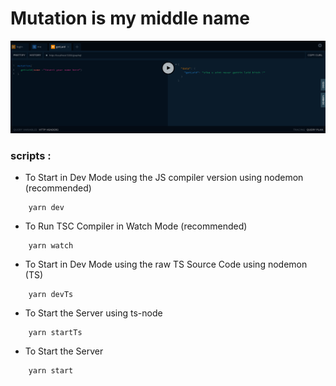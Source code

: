 # Mutation is my middle name

![bitch](./server/assets/demo.png)

### scripts :

- To Start in Dev Mode using the JS compiler version using nodemon (recommended)

```
    yarn dev
```

- To Run TSC Compiler in Watch Mode (recommended)

```
    yarn watch
```

- To Start in Dev Mode using the raw TS Source Code using nodemon (TS)

```
    yarn devTs
```

- To Start the Server using ts-node

```
    yarn startTs
```

- To Start the Server

```
    yarn start
```
